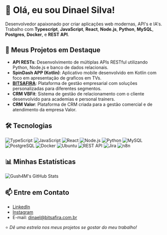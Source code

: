 # 👋 Olá, eu sou Dinael Silva!
 
Desenvolvedor apaixonado por criar aplicações web modernas, API's e IA's. Trabalho com **Typescript**, **JavaScript**, **React**, **Node.js**, **Python**, **MySQL**, **Postgres**, **Docker**, e **REST API**.
 
## 🚀 Meus Projetos em Destaque
- **API RESTs**: Desenvolvimento de múltiplas APIs RESTful utilizando Python, Node.js e banco de dados relacionais.
- **SpinDash APP (Kotlin)**: Aplicativo mobile desenvolvido em Kotlin com foco em apresentação de graficos em TVs.
- **[BITSAFIRA](https://www.bitsafira.com.br)**: Plataforma de gestão empresarial com soluções personalizadas para diferentes segmentos.
- **CRM VBFit**: Sistema de gestão de relacionamento com o cliente desenvolvido para academias e personal trainers.
- **CRM Valor**: Plataforma de CRM criada para a gestão comercial e de atendimento da empresa Valor.
 
## 🛠️ Tecnologias
![TypeScript](https://img.shields.io/badge/TypeScript-3178C6?style=flat-square&logo=typescript&logoColor=white)
![JavaScript](https://img.shields.io/badge/JavaScript-F7DF1E?style=flat-square&logo=javascript&logoColor=black)
![React](https://img.shields.io/badge/React-61DAFB?style=flat-square&logo=react&logoColor=black)
![Node.js](https://img.shields.io/badge/Node.js-339933?style=flat-square&logo=nodedotjs&logoColor=white)
![Python](https://img.shields.io/badge/Python-3776AB?style=flat-square&logo=python&logoColor=white)
![MySQL](https://img.shields.io/badge/MySQL-4479A1?style=flat-square&logo=mysql&logoColor=white)
![PostgreSQL](https://img.shields.io/badge/PostgreSQL-4169E1?style=flat-square&logo=postgresql&logoColor=white)
![Docker](https://img.shields.io/badge/Docker-2496ED?style=flat-square&logo=docker&logoColor=white)
![Ubuntu](https://img.shields.io/badge/Ubuntu-E95420?style=flat-square&logo=ubuntu&logoColor=white)
![REST API](https://img.shields.io/badge/REST_API-FF6C37?style=flat-square&logo=rest&logoColor=white)
![Jira](https://img.shields.io/badge/Jira-0052CC?style=flat-square&logo=jira&logoColor=white)
![n8n](https://img.shields.io/badge/n8n-FF6A00?style=flat-square&logo=n8n&logoColor=white)
 
## 📊 Minhas Estatísticas
![Gush4M's GitHub Stats](https://github-readme-stats.vercel.app/api?username=trojantm&show_icons=true&theme=radical)
 
## 📫 Entre em Contato
- [LinkedIn](https://www.linkedin.com/in/dinael-silva-658313112)
- [Instagram](https://www.instagram.com/dinaelsilva/)
- E-mail: dinael@bitsafira.com.br
 
⭐ *Dê uma estrela nos meus projetos se gostar do meu trabalho!*
